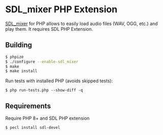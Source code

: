 # SDL_mixer PHP Extension
[SDL_mixer](https://www.libsdl.org/projects/SDL_mixer/) for PHP allows to easily load audio files (WAV, OGG, etc.) and play them.
It requires SDL PHP Extension.

## Building

```bash
$ phpize
$ ./configure --enable-sdl_mixer
$ make
$ make install
```

Run tests with installed PHP (avoids skipped tests):

```
$ php run-tests.php --show-diff -q
```

## Requirements

Require PHP 8+ and SDL PHP extension

```
$ pecl install sdl-devel
```